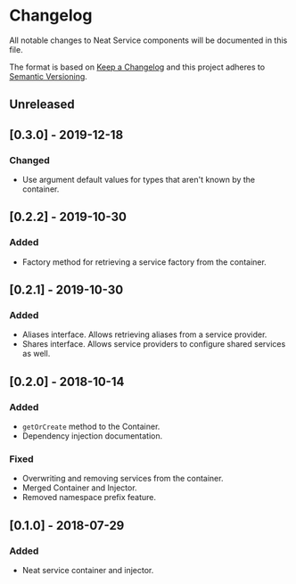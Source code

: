 # Changelog
All notable changes to Neat Service components will be documented in this file.

The format is based on [Keep a Changelog](https://keepachangelog.com/en/1.0.0/)
and this project adheres to [Semantic Versioning](https://semver.org/spec/v2.0.0.html).

## Unreleased

## [0.3.0] - 2019-12-18
### Changed
- Use argument default values for types that aren't known by the container.

## [0.2.2] - 2019-10-30
### Added
- Factory method for retrieving a service factory from the container.

## [0.2.1] - 2019-10-30
### Added
- Aliases interface. Allows retrieving aliases from a service provider.
- Shares interface. Allows service providers to configure shared services as well.

## [0.2.0] - 2018-10-14
### Added
- ```getOrCreate``` method to the Container.
- Dependency injection documentation.

### Fixed
- Overwriting and removing services from the container.
- Merged Container and Injector.
- Removed namespace prefix feature.

## [0.1.0] - 2018-07-29
### Added
- Neat service container and injector.
